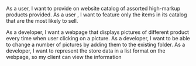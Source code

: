 As a user, I want to provide on website catalog of assorted high-markup products provided.
As a user ,  I want to feature only the items in its catalog that are the most likely to sell.

As a developer, I want a webpage that displays pictures of different product every time when user clicking on a picture.
As a developer, I want to be able to change a number of pictures by adding them to the existing folder.
As a developer, I want to represent the store data in a list format on the webpage, so my client can view the information
